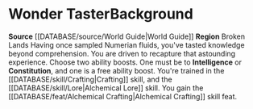 ﻿---
id: '63'
name: Wonder Taster
source: '[[DATABASE/source/World Guide|World Guide]]'
subcategory: regional

---
# Wonder Taster<span class="item-type">Background</span>

**Source** [[DATABASE/source/World Guide|World Guide]] 
**Region** Broken Lands
Having once sampled Numerian fluids, you've tasted knowledge beyond comprehension. You are driven to recapture that astounding experience.
Choose two ability boosts. One must be to **Intelligence** or **Constitution**, and one is a free ability boost.
You're trained in the [[DATABASE/skill/Crafting|Crafting]] skill, and the [[DATABASE/skill/Lore|Alchemical Lore]] skill. You gain the [[DATABASE/feat/Alchemical Crafting|Alchemical Crafting]] skill feat.